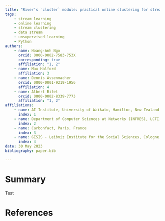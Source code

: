 ```yaml
---
title: "River's `cluster` module: practical online clustering for streaming data"
tags:
    - stream learning
    - online learning
    - stream clustering
    - data stream
    - unsupervised learning
    - Python
authors:
    - name: Hoang-Anh Ngo
      orcid: 0000-0002-7583-753X
      corresponding: true
      affiliation: "1, 2"
    - name: Max Halford
      affiliation: 3
    - name: Dennis Assenmacher
      orcid: 0000-0001-9219-1956
      affiliation: 4
    - name: Albert Bifet
      orcid: 0000-0002-8339-7773
      affiliation: "1, 2"
affiliations:
    - name: AI Institute, University of Waikato, Hamilton, New Zealand
      index: 1
    - name: Department of Computer Sciences at Networks (INFRES), LCTI, Télécom Paris, Institut Polytechnique de Paris, Palaiseau, France
      index: 2
    - name: Carbonfact, Paris, France
      index: 3
    - name: GESIS - Leibniz Institute for the Social Sciences, Cologne, Germany
      index: 4
date: 30 May 2023
bibliography: paper.bib

---
```


# Summary
Test
# References